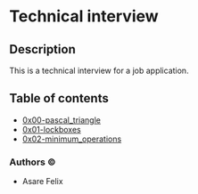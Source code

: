 # Technical interview

## Description

This is a technical interview for a job application.

## Table of contents

- [0x00-pascal_triangle](./0x00-pascal_triangle)
- [0x01-lockboxes](./0x01-lockboxes)
- [0x02-minimum_operations](./0x02-minimum_operations)

### Authors &copy;

- Asare Felix
